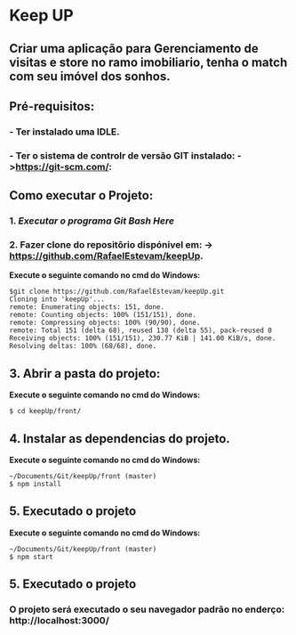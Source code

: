 # Keep UP   

## Criar uma aplicação para Gerenciamento de visitas e store no ramo imobiliario, tenha o match com seu imóvel dos sonhos.

## Pré-requisitos:
### - Ter instalado uma IDLE.
### - Ter o sistema de controlr de versão GIT instalado: ->https://git-scm.com/: 

## Como executar o Projeto:
### 1. *Executar o programa **Git Bash Here***
### 2. Fazer clone do repositôrio dispónivel em: -> https://github.com/RafaelEstevam/keepUp.

**Execute o seguinte comando no cmd do Windows:** 

    $git clone https://github.com/RafaelEstevam/keepUp.git
    Cloning into 'keepUp'...
    remote: Enumerating objects: 151, done.
    remote: Counting objects: 100% (151/151), done.
    remote: Compressing objects: 100% (90/90), done.
    remote: Total 151 (delta 68), reused 138 (delta 55), pack-reused 0
    Receiving objects: 100% (151/151), 230.77 KiB | 141.00 KiB/s, done.
    Resolving deltas: 100% (68/68), done.

## 3. Abrir a pasta do projeto:

**Execute o seguinte comando no cmd do Windows:** 

    $ cd keepUp/front/
    
## 4. Instalar as dependencias do projeto.
 
**Execute o seguinte comando no cmd do Windows:** 

    ~/Documents/Git/keepUp/front (master)
    $ npm install

## 5. Executado o projeto 

**Execute o seguinte comando no cmd do Windows:** 

    ~/Documents/Git/keepUp/front (master)
    $ npm start

## 5. Executado o projeto 

### O projeto será executado o seu navegador padrão no enderço: **http://localhost:3000/** 













